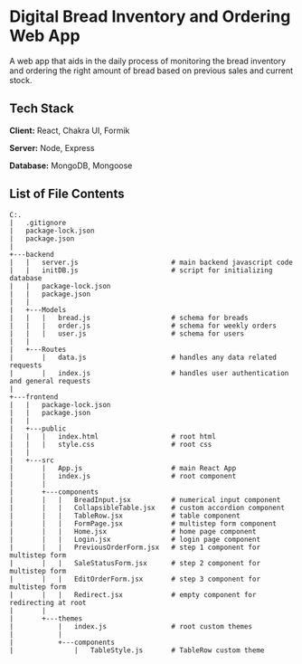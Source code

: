 
# Digital Bread Inventory and Ordering Web App

A web app that aids in the daily process of monitoring the bread inventory and ordering the right amount of bread based on previous sales and current stock.




## Tech Stack

**Client:** React, Chakra UI, Formik

**Server:** Node, Express

**Database:** MongoDB, Mongoose


## List of File Contents

```
C:.
|   .gitignore
|   package-lock.json
|   package.json
|
+---backend
|   |   server.js                       # main backend javascript code
|   |   initDB.js                       # script for initializing database
|   |   package-lock.json
|   |   package.json
|   |
|   +---Models
|   |   |   bread.js                    # schema for breads
|   |   |   order.js                    # schema for weekly orders
|   |   |   user.js                     # schema for users
|   |
|   +---Routes
|       |   data.js                     # handles any data related requests
|       |   index.js                    # handles user authentication and general requests
|
+---frontend
|   |   package-lock.json
|   |   package.json
|   |
|   +---public
|   |   |   index.html                  # root html
|   |   |   style.css                   # root css
|   |
|   +---src
|       |   App.js                      # main React App
|       |   index.js                    # root component
|       |
|       +---components
|       |   |   BreadInput.jsx          # numerical input component 
|       |   |   CollapsibleTable.jsx    # custom accordion component
|       |   |   TableRow.jsx            # table component
|       |   |   FormPage.jsx            # multistep form component
|       |   |   Home.jsx                # home page component
|       |   |   Login.jsx               # login page component
|       |   |   PreviousOrderForm.jsx   # step 1 component for multistep form
|       |   |   SaleStatusForm.jsx      # step 2 component for multistep form
|       |   |   EditOrderForm.jsx       # step 3 component for multistep form
|       |   |   Redirect.jsx            # empty component for redirecting at root
|       |
|       +---themes
|           |   index.js                # root custom themes
|           |
|           +---components
|               |   TableStyle.js       # TableRow custom theme

```
